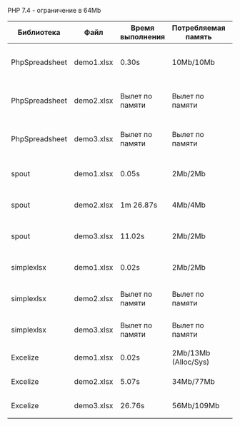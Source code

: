 PHP 7.4 - ограничение в 64Mb

| Библиотека   | Файл       | Время выполнения | Потребляемая память  | Скрипт запуска                                                                                                             |
|--------------|------------|------------------|----------------------|----------------------------------------------------------------------------------------------------------------------------|
| PhpSpreadsheet    | demo1.xlsx | 0.30s            | 10Mb/10Mb            | `docker-compose exec php-7-64m time php -d memory_limit=64M -f ./php/phpspreadsheet/cli.php /var/www/app/files/demo1.xlsx` |
| PhpSpreadsheet    | demo2.xlsx | Вылет по памяти  | Вылет по памяти      | `docker-compose exec php-7-64m time php -d memory_limit=64M -f ./php/phpspreadsheet/cli.php /var/www/app/files/demo2.xlsx` |
| PhpSpreadsheet    | demo3.xlsx | Вылет по памяти  | Вылет по памяти      | `docker-compose exec php-7-64m time php -d memory_limit=64M -f ./php/phpspreadsheet/cli.php /var/www/app/files/demo3.xlsx` |
| spout    | demo1.xlsx | 0.05s            | 2Mb/2Mb              | `docker-compose exec php-7-64m time php -d memory_limit=64M -f ./php/spout/cli.php /var/www/app/files/demo1.xlsx`          |
| spout    | demo2.xlsx | 1m 26.87s        | 4Mb/4Mb              | `docker-compose exec php-7-64m time php -d memory_limit=64M -f ./php/spout/cli.php /var/www/app/files/demo2.xlsx`          |
| spout    | demo3.xlsx | 11.02s           | 2Mb/2Mb              | `docker-compose exec php-7-64m time php -d memory_limit=64M -f ./php/spout/cli.php /var/www/app/files/demo3.xlsx`          |
| simplexlsx    | demo1.xlsx | 0.02s            | 2Mb/2Mb              | `docker-compose exec php-7-64m time php -d memory_limit=64M -f ./php/simplexlsx/cli.php /var/www/app/files/demo1.xlsx`     |
| simplexlsx    | demo2.xlsx | Вылет по памяти  | Вылет по памяти      | `docker-compose exec php-7-64m time php -d memory_limit=64M -f ./php/simplexlsx/cli.php /var/www/app/files/demo2.xlsx`     |
| simplexlsx    | demo3.xlsx | Вылет по памяти  | Вылет по памяти      | `docker-compose exec php-7-64m time php -d memory_limit=64M -f ./php/simplexlsx/cli.php /var/www/app/files/demo3.xlsx`     |
| Excelize    | demo1.xlsx | 0.02s            | 2Mb/13Mb (Alloc/Sys) | `docker-compose exec php-7-64m time ./go/excelize --memory --file=./files/demo1.xlsx`                                        |
| Excelize    | demo2.xlsx | 5.07s            | 34Mb/77Mb            | `docker-compose exec php-7-64m time ./go/excelize --memory --file=./files/demo2.xlsx`                                        |
| Excelize    | demo3.xlsx | 26.76s           | 56Mb/109Mb           | `docker-compose exec php-7-64m time ./go/excelize --memory --file=./files/demo3.xlsx`                                       |
